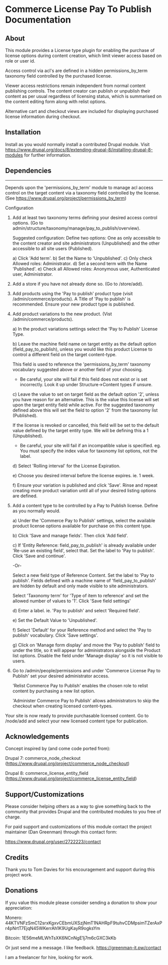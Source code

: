 # Commerce License Pay To Publish Documentation

## About
This module provides a License type plugin for enabling the purchase of license options
during content creation, which limit viewer access based on role or user id.

Access control via acl's are defined in a hidden permissions_by_term taxonomy field
controlled by the purchased license.

Viewer access restrictions remain independent from normal content publishing
controls. The content creator can publish or unpublish their content as per usual
regardless of licensing status, which is summarised on the content editing form along
with relist options.

Alternative cart and checkout views are included for displaying purchased license
information during checkout.

## Installation
Install as you would normally install a contributed Drupal module. Visit
https://www.drupal.org/docs/8/extending-drupal-8/installing-drupal-8-modules for
further information.

## Dependencies
------------
Depends upon the 'permissions_by_term' module to manage acl access control on the
target content via a taxonomy field controlled by the license.
(See https://www.drupal.org/project/permissions_by_term) 

Configuration
1. Add at least two taxonomy terms defining your desired access control options.
   (Go to admin/structure/taxonomy/manage/pay_to_publish/overview).

   Suggested configuration: Define two options: One as only accessible to the content
   creator and site administrators (Unpublished) and the other accessible to all site
   users (Published).

   a) Click 'Add term'.
   b) Set the Name to 'Unpublished'.
   c) Only check Allowed roles: Administrator.
   d) Set a second term with the Name 'Published'.
   e) Check all Allowed roles: Anonymous user, Authenticated user, Administrator.

2. Add a store if you have not already done so.
   (Go to /store/add).

   
3. Add products using the 'Pay to publish' product type (visit /admin/commerce/products). A Title of 'Pay to publish' is recommended. Ensure your new product type is published.

4. Add product variations to the new product. (Vist /admin/commerce/products).

   a) In the product variations settings select the 'Pay to Publish' License Type.

   b) Leave the machine field name on target entity as the default option 
      (field_pay_to_publish), unless you would like this product License to control a
      different field on the target content-type.

      This field is used to reference the 'permissions_by_term' taxonomy vocabulary
      suggested above or another field of your choosing.

      * Be careful, your site will fail if this field does not exist or is set
        incorrectly. Look it up under Structure->Content types if unsure.

   c) Leave the value to set on target field as the default option '2', unless you
      have reason for an alternative. This is the value this license will set upon
      the target entity field while active. For the suggested taxonomy defined above
      this will set the field to option '2' from the taxonomy list (Published).

      If the license is revoked or cancelled, this field will be set to the default
      value defined by the target entity type. We will be defining this a 1
      (Unpublished).

      * Be careful, your site will fail if an incompatible value is specified. eg. You
        must specify the index value for taxonomy list options, not the label.

   d) Select 'Rolling interval' for the License Expiration.

   e) Choose you desired interval before the license expires. ie. 1 week.

   f) Ensure your variation is published and click 'Save'.
       Rinse and repeat creating more product variation until all of your desired
       listing options are defined.

5. Add a content type to be controlled by a Pay to Publish license. Define as you
   normally would.

   a) Under the 'Commerce Pay to Publish' settings, select the available product
      license options available for purchase on this content type.

   b) Click 'Save and manage fields'. Then click 'Add field'.

   c) If 'Entity Reference: field_pay_to_publish' is already available under
      'Re-use an existing field', select that. Set the label to 'Pay to publish'. Click 'Save and continue'.

      -Or-

      Select a new field type of Reference Content. Set the label to 'Pay to publish'.
      Fields defined with a machine name of 'field_pay_to_publish' are hidden by
      default and only made visible to site administrators.

      Select 'Taxonomy term' for 'Type of item to reference' and set the allowed number      of values to '1'. Click 'Save field settings'

   d) Enter a label. ie. 'Pay to publish' and select 'Required field'.

   e) Set the Default Value to 'Unpublished'.

   f) Select 'Default' for your Reference method and select the 'Pay to publish'
      vocabulary. Click 'Save settings'.

   g) Click on 'Manage form display' and move the 'Pay to publish' field to under
      the title, so it will appear for administrators alongside the Product list
      options. Disable the field under 'Manage display' so it is not visible to users.

6. Go to /admin/people/permissions and under 'Commerce License Pay to Publish'
   set your desired administrator access.

   'Relist Commerce Pay to Publish' enables the chosen role to relist content by
   purchasing a new list option.

   'Administer Commerce Pay to Publish' allows administrators to skip the checkout when
   creating licensed content-types.

Your site is now ready to provide purchasable licensed content.
Go to /node/add and select your new licensed content type for publication.

## Acknowledgements
Concept inspired by (and come code ported from):

Drupal 7: commerce_node_checkout
(https://www.drupal.org/project/commerce_node_checkout)

Drupal 8: commerce_license_entity_field
(https://www.drupal.org/project/commerce_license_entity_field)

## Support/Customizations
Please consider helping others as a way to give something back to the community
that provides Drupal and the contributed modules to you free of charge.

For paid support and customizations of this module contact the project maintainer (Dan Greenman) through this contact form:

https://www.drupal.org/user/2722223/contact

## Credits
Thank you to Tom Davies for his encouragement and support during this project work.

## Donations
If you value this module please consider sending a donation to show your appreciation:

Monero:
44KTVNFzSmC12srxKgxvCEbmUXSzjNmT1NAHRpF9tuhvCDMpsimTZerAxPr4pNrtT7EjqN45WKerrAh1K9UgKayR9ogksYm

Bitcoin:
1E56meMLWhTsXK6NCnNgE1j7m6cGXC3kKb

Or just send me a message. I like feedback.
https://greenman-it.pw/contact

I am a freelancer for hire, looking for work.
